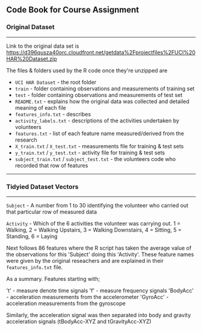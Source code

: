Code Book for Course Assignment
---

### Original Dataset  

---

Link to the original data set is
<https://d396qusza40orc.cloudfront.net/getdata%2Fprojectfiles%2FUCI%20HAR%20Dataset.zip>

The files & folders used by the R code once they're unzipped are  

* `UCI HAR Dataset` - the root folder  
* `train` - folder containing observations and measurements of training set  
* `test` - folder containing observations and measurements of test set  
* `README.txt` - explains how the original data was collected and detailed meaning of each file  
* `features_info.txt` - describes 
* `activity_labels.txt` - descriptions of the activities undertaken by volunteers  
* `features.txt` - list of each feature name measured/derived from the research  
* `X_train.txt` / `X_test.txt` - measurements file for training & test sets  
* `y_train.txt` / `y_test.txt` - activity file for training & test sets
* `subject_train.txt` / `subject_test.txt` - the volunteers code who recorded that row of features

---  

### Tidyied Dataset Vectors  

---  

`Subject` - A number from 1 to 30 identifying the volunteer who carried out that particular row of measured data  

`Activity` - Which of the 6 activities the volunteer was carrying out.  1 = Walking, 2 = Walking Upstairs, 3 = Walking Downstairs, 4 = Sitting, 5 = Standing, 6 = Laying  

Next follows 86 features where the R script has taken the average value of the observations for this 'Subject' doing this 'Activity'. These feature names were given by the original reseachers and are explained in their `features_info.txt` file.  

As a summary.  Features starting with; 

't' - measure denote time signals
'f' - measure frequency signals
'BodyAcc' - acceleration measurements from the accelerometer
'GyroAcc' - acceleration measurements from the gyroscope


Similarly, the acceleration signal was then separated into body and gravity acceleration signals (tBodyAcc-XYZ and tGravityAcc-XYZ)